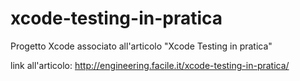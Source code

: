 # xcode-testing-in-pratica
Progetto Xcode associato all'articolo "Xcode Testing in pratica"

link all'articolo: http://engineering.facile.it/xcode-testing-in-pratica/
